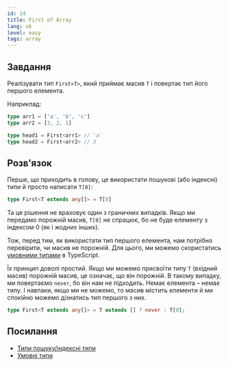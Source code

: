 ```yaml
---
id: 14
title: First of Array
lang: uk
level: easy
tags: array
---
```


## Завдання

Реалізувати тип `First<T>`, який приймає масив `T` і повертає тип його першого елемента.

Наприклад:

```ts
type arr1 = ['a', 'b', 'c']
type arr2 = [3, 2, 1]

type head1 = First<arr1> // 'a'
type head2 = First<arr2> // 3
```

## Розв'язок

Перше, що приходить в голову, це використати пошукові (або індексні) типи й просто написати `T[0]`:

```ts
type First<T extends any[]> = T[0]
```

Та це рішення не враховує один з граничних випадків.
Якщо ми передамо порожній масив, `T[0]` не спрацює, бо не буде елементу з індексом 0 (як і жодних інших).

Тож, перед тим, як використати тип першого елемента, нам потрібно перевірити, чи масив не порожній.
Для цього, ми можемо скористатись [умовними типами](https://www.typescriptlang.org/docs/handbook/2/conditional-types.html) в TypeScript.

Їх принцип доволі простий.
Якщо ми можемо присвоїти типу `T` (вхідний масив) порожній масив, це означає, що він порожній.
В такому випадку, ми повертаємо `never`, бо він нам не підходить.
Немає елемента – немає типу.
І навпаки, якщо ми не можемо, то масив містить елементи й ми спокійно можемо дізнатись тип першого з них.

```ts
type First<T extends any[]> = T extends [] ? never : T[0];
```

## Посилання

- [Типи пошуку/індексні типи](https://www.typescriptlang.org/docs/handbook/2/indexed-access-types.html)
- [Умовні типи](https://www.typescriptlang.org/docs/handbook/2/conditional-types.html)
